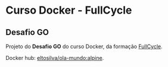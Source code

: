 # Curso Docker - FullCycle
## Desafio GO
Projeto do **Desafio GO** do curso Docker, da formação [FullCycle](http://www.fullcycle.com.br).

Docker hub: [eltosilva/ola-mundo:alpine](https://hub.docker.com/repository/docker/eltosilva/ola-mundo).